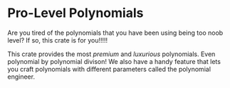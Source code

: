 # Pro-Level Polynomials
Are you tired of the polynomials that you have been using being too noob level? If so, this crate is for you!!!!!

This crate provides the most *premium* and *luxurious* polynomials. Even polynomial by polynomial divison!
We also have a handy feature that lets you craft polynomials with different parameters called the polynomial engineer.